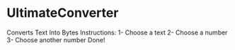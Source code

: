 # UltimateConverter
Converts Text Into Bytes
Instructions:
1- Choose a text
2- Choose a number
3- Choose another number
Done!
